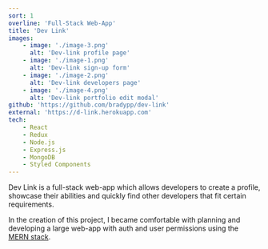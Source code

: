 ```yaml
---
sort: 1
overline: 'Full-Stack Web-App'
title: 'Dev Link'
images:
    - image: './image-3.png'
      alt: 'Dev-link profile page'
    - image: './image-1.png'
      alt: 'Dev-link sign-up form'
    - image: './image-2.png'
      alt: 'Dev-link developers page'
    - image: './image-4.png'
      alt: 'Dev-link portfolio edit modal'
github: 'https://github.com/bradypp/dev-link'
external: 'https://d-link.herokuapp.com'
tech:
    - React
    - Redux
    - Node.js
    - Express.js
    - MongoDB
    - Styled Components
---
```


Dev Link is a full-stack web-app which allows developers to create a profile, showcase their abilities and quickly find other developers that fit certain requirements.

In the creation of this project, I became comfortable with planning and developing a large web-app with auth and user permissions using the [MERN stack](https://www.mongodb.com/mern-stack).
